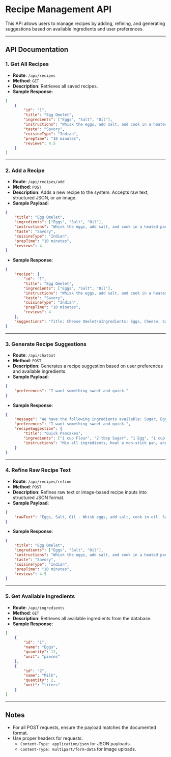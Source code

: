 # Recipe Management API

This API allows users to manage recipes by adding, refining, and generating suggestions based on available ingredients and user preferences.

---

## API Documentation

### **1. Get All Recipes**
- **Route**: `/api/recipes`
- **Method**: `GET`
- **Description**: Retrieves all saved recipes.
- **Sample Response**:
```json
[
    {
        "id": "1",
        "title": "Egg Omelet",
        "ingredients": ["Eggs", "Salt", "Oil"],
        "instructions": "Whisk the eggs, add salt, and cook in a heated pan with oil.",
        "taste": "Savory",
        "cuisineType": "Indian",
        "prepTime": "10 minutes",
        "reviews": 4.5
    }
]
```

---

### **2. Add a Recipe**
- **Route**: `/api/recipes/add`
- **Method**: `POST`
- **Description**: Adds a new recipe to the system. Accepts raw text, structured JSON, or an image.
- **Sample Payload**:
```json
{
    "title": "Egg Omelet",
    "ingredients": ["Eggs", "Salt", "Oil"],
    "instructions": "Whisk the eggs, add salt, and cook in a heated pan with oil.",
    "taste": "Savory",
    "cuisineType": "Indian",
    "prepTime": "10 minutes",
    "reviews": 4
}
```
- **Sample Response**:
```json
{
    "recipe": {
        "id": "1",
        "title": "Egg Omelet",
        "ingredients": ["Eggs", "Salt", "Oil"],
        "instructions": "Whisk the eggs, add salt, and cook in a heated pan with oil.",
        "taste": "Savory",
        "cuisineType": "Indian",
        "prepTime": "10 minutes",
        "reviews": 4
    },
    "suggestions": "Title: Cheese Omelet\nIngredients: Eggs, Cheese, Salt\nInstructions: Whisk the eggs, add grated cheese, and cook in a heated pan until fluffy."
}
```

---

### **3. Generate Recipe Suggestions**
- **Route**: `/api/chatbot`
- **Method**: `POST`
- **Description**: Generates a recipe suggestion based on user preferences and available ingredients.
- **Sample Payload**:
```json
{
    "preferences": "I want something sweet and quick."
}
```
- **Sample Response**:
```json
{
    "message": "We have the following ingredients available: Sugar, Eggs, Milk, Butter, Flour.",
    "preferences": "I want something sweet and quick.",
    "recipeSuggestion": {
        "title": "Quick Pancakes",
        "ingredients": ["1 cup Flour", "2 tbsp Sugar", "1 Egg", "1 cup Milk", "1 tsp Baking Powder"],
        "instructions": "Mix all ingredients, heat a non-stick pan, and cook until golden brown on both sides. Serve with syrup."
    }
}
```

---

### **4. Refine Raw Recipe Text**
- **Route**: `/api/recipes/refine`
- **Method**: `POST`
- **Description**: Refines raw text or image-based recipe inputs into structured JSON format.
- **Sample Payload**:
```json
{
    "rawText": "Eggs, Salt, Oil - Whisk eggs, add salt, cook in oil. Savory. Indian. 10 minutes."
}
```
- **Sample Response**:
```json
{
    "title": "Egg Omelet",
    "ingredients": ["Eggs", "Salt", "Oil"],
    "instructions": "Whisk the eggs, add salt, and cook in a heated pan with oil.",
    "taste": "Savory",
    "cuisineType": "Indian",
    "prepTime": "10 minutes",
    "reviews": 4.5
}
```

---

### **5. Get Available Ingredients**
- **Route**: `/api/ingredients`
- **Method**: `GET`
- **Description**: Retrieves all available ingredients from the database.
- **Sample Response**:
```json
[
    {
        "id": "1",
        "name": "Eggs",
        "quantity": 12,
        "unit": "pieces"
    },
    {
        "id": "2",
        "name": "Milk",
        "quantity": 2,
        "unit": "liters"
    }
]
```

---

## Notes
- For all POST requests, ensure the payload matches the documented format.
- Use proper headers for requests:
  - `Content-Type: application/json` for JSON payloads.
  - `Content-Type: multipart/form-data` for image uploads.
